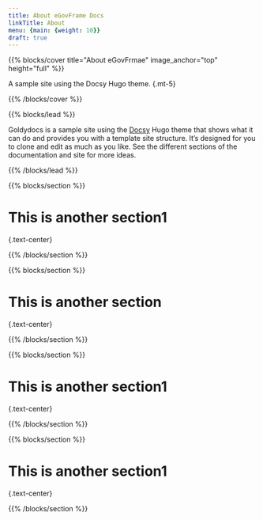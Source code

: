 ```yaml
---
title: About eGovFrame Docs
linkTitle: About
menu: {main: {weight: 10}}
draft: true
---
```


{{% blocks/cover title="About eGovFrmae" image_anchor="top" height="full" %}}

A sample site using the Docsy Hugo theme.
{.mt-5}

{{% /blocks/cover %}}

{{% blocks/lead %}}

Goldydocs is a sample site using the [Docsy](https://github.com/google/docsy)
Hugo theme that shows what it can do and provides you with a template site
structure. It’s designed for you to clone and edit as much as you like. See the
different sections of the documentation and site for more ideas.

{{% /blocks/lead %}}


{{% blocks/section %}}

# This is another section1
{.text-center}

{{% /blocks/section %}}

{{% blocks/section %}}

# This is another section
{.text-center}

{{% /blocks/section %}}

{{% blocks/section %}}

# This is another section1
{.text-center}

{{% /blocks/section %}}

{{% blocks/section %}}

# This is another section1
{.text-center}

{{% /blocks/section %}}